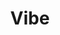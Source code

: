 ---
title: Vibe
description: Having a bad day? Good boy doggo to the rescue. Vibe for 30 seconds!!
image: /images/vibe.png
link: https://vibe.pages.dev
github: https://github.com/amalshaji/vibe
index: 2
layout: project
---